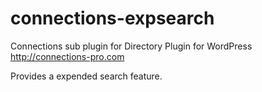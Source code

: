 connections-expsearch
=====================

Connections sub plugin for Directory Plugin for WordPress http://connections-pro.com

Provides a expended search feature.
